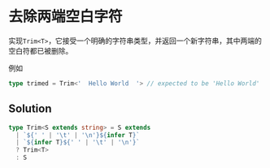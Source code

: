# 去除两端空白字符

实现`Trim<T>`，它接受一个明确的字符串类型，并返回一个新字符串，其中两端的空白符都已被删除。

例如

```ts
type trimed = Trim<'  Hello World  '> // expected to be 'Hello World'
```

## Solution

```ts
type Trim<S extends string> = S extends
  | `${' ' | '\t' | '\n'}${infer T}`
  | `${infer T}${' ' | '\t' | '\n'}`
  ? Trim<T>
  : S
```
